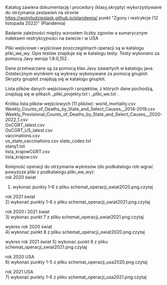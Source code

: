 Katalog zawiera dokumentację i procedury (klasy,skrypty) wykorzystywane do otrzymania zestawień na stronie
https://wolniludzieslask.github.io/plandemia/
punkt "Zgony i restrykcje (12 listopada 2022)" (Plandemia)

Badanie zależności między wzrostem liczby zgonów a sumarycznym indeksem restrykcyjności
na świecie i w USA

Pliki wejściowe i wyjściowe poszczególnych operacji są w katalogu pliki_we_wy.
Opis testów znajduje się w katalogu testy.
Testy wykonano za pomocą Javy wersja 1.8.0_152 .

Dane przetwarzane są za pomocą klas Javy zawartych w katalogu java.
Ostatecznym wynikiem są wykresy wykonywane za pomocą gnuplot.
Skrypty gnuplot znajdują się w katalogu gnuplot.

Lista plików danych wejściowych i projektów, z których dane pochodzą, znajdują się
w plikach _pliki_projekty.txt i _pliki_we.txt .

Krótka lista plików wejściowych (11 plików):
world_mortality.csv  
Weekly_Counts_of_Deaths_by_State_and_Select_Causes__2014-2019.csv  
Weekly_Provisional_Counts_of_Deaths_by_State_and_Select_Causes__2020-2022_1.csv  
OxCGRT_latest.csv  
OxCGRT_US_latest.csv  
vaccinations.csv  
us_state_vaccinations.csv
state_codes.txt  
stany1.txt  
lista_krajowCGRT.csv  
lista_krajow.csv  

Kolejność operacji do otrzymania wykresów (do podkatalogu rob wgrać powyższe pliki z podkatalogu pliki_we_wy):  
rok 2020 świat  
1) wykonać punkty 1-6 z pliku schemat_operacji_swiat2020.png.czytaj  

rok 2021 świat  
2) wykonać punkty 1-6 z pliku schemat_operacji_swiat2021.png.czytaj  

rok 2020 i 2021 świat  
3) wykonac punkt 7 z pliku schemat_operacji_swiat2021.png.czytaj  

wykres rok 2020 świat  
4) wykonać punkt 8 z pliku schemat_operacji_swiat2020.png.czytaj  

wykres rok 2021 świat
5) wykonać punkt 8 z pliku schemat_operacji_swiat2021.png.czytaj

rok 2020 USA  
6) wykonać punkty 1-5 z pliku schemat_operacji_usa2020.png.czytaj  

rok 2021 USA  
7) wykonać punkty 1-6 z pliku schemat_operacji_usa2021.png.czytaj
